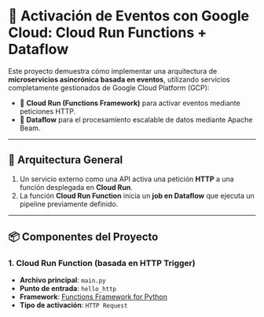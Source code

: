 # 📡 Activación de Eventos con Google Cloud: Cloud Run Functions + Dataflow

Este proyecto demuestra cómo implementar una arquitectura de **microservicios asincrónica basada en eventos**, utilizando servicios completamente gestionados de Google Cloud Platform (GCP):

- 🚀 **Cloud Run (Functions Framework)** para activar eventos mediante peticiones HTTP.
- 🔄 **Dataflow** para el procesamiento escalable de datos mediante Apache Beam.

---

## 🧱 Arquitectura General

1. Un servicio externo como una API activa una petición **HTTP** a una función desplegada en **Cloud Run**.
2. La función **Cloud Run Function** inicia un **job en Dataflow** que ejecuta un pipeline previamente definido.

---

## 📦 Componentes del Proyecto

### 1. Cloud Run Function (basada en HTTP Trigger)

- **Archivo principal**: `main.py`
- **Punto de entrada**: `hello_http`
- **Framework**: [Functions Framework for Python](https://cloud.google.com/functions/docs/functions-framework)
- **Tipo de activación**: `HTTP Request`








